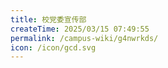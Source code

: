 ```yaml
---
title: 校党委宣传部
createTime: 2025/03/15 07:49:55
permalink: /campus-wiki/g4nwrkds/
icon: /icon/gcd.svg
---
```

